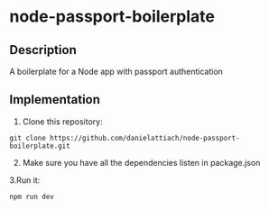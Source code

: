 # node-passport-boilerplate
## Description
A boilerplate for a Node app with passport authentication

## Implementation
1. Clone this repository:
```
git clone https://github.com/danielattiach/node-passport-boilerplate.git
```
2. Make sure you have all the dependencies listen in package.json

3.Run it:
```
npm run dev
```
